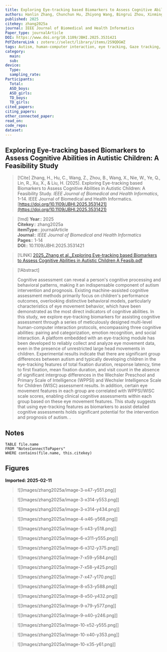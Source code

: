 ```yaml
---
title: Exploring Eye-tracking based Biomarkers to Assess Cognitive Abilities in Autistic Children A Feasibility Study
authors: Hanlin Zhang, Chunchun Hu, Zhiyong Wang, Bingrui Zhou, Xinming Wang, Wei Nie, Qinyi Ye, Ruihan Lin, Xiu Xu, Honghai Liu
published: 2025
citekey: zhang2025a
journal: IEEE Journal of Biomedical and Health Informatics
Paper_type: journalArticle
DOI: https://www.doi.org/10.1109/JBHI.2025.3531421
PdfZoteroLink : zotero://select/library/items/2S9QDGWZ
tags: Autism, human-computer interaction, eye tracking, Gaze tracking, Emotion recognition, Visualization, Games, Protocols, Cognition, Biomarkers, autism spectrum disorder, Bioinformatics, cognitive assessment, Magnetic heads, obsidian
category:
  main: 
  sub: 
device:
  Type: 
  sampling_rate: 
Participants:
  Total: 
  ASD_boys: 
  ASD_girls: 
  TD_boys: 
  TD_girls: 
cited_papers:
citing_papers: 
other_connected_paper: 
read_on: 
code_repo: 
dataset:
---
```


## Exploring Eye-tracking based Biomarkers to Assess Cognitive Abilities in Autistic Children: A Feasibility Study

> [!Cite]
> Zhang, H., Hu, C., Wang, Z., Zhou, B., Wang, X., Nie, W., Ye, Q., Lin, R., Xu, X., & Liu, H. (2025). Exploring Eye-tracking based Biomarkers to Assess Cognitive Abilities in Autistic Children: A Feasibility Study. _IEEE Journal of Biomedical and Health Informatics_, 1–14. IEEE Journal of Biomedical and Health Informatics. [https://doi.org/10.1109/JBHI.2025.3531421](https://doi.org/10.1109/JBHI.2025.3531421)


>[!md]
> **Year**:: 2025   
> **Citekey**:: zhang2025a  
> **itemType**:: journalArticle  
> **Journal**:: *IEEE Journal of Biomedical and Health Informatics*   
> **Pages**:: 1-14  
> **DOI**:: 10.1109/JBHI.2025.3531421    

> [!LINK] 
> [2025_Zhang et al._Exploring Eye-tracking based Biomarkers to Assess Cognitive Abilities in Autistic Children A Feasib.pdf](zotero://select/library/items/SZHEFNEU)

> [!Abstract]
>
> Cognitive assessment can reveal a person's cognitive processing and behavioral patterns, making it an indispensable component of autism intervention and prognosis. Existing machine-assisted cognitive assessment methods primarily focus on children's performance outcomes, overlooking distinctive behavioral models, particularly characteristics of eye movement behavior, which have been demonstrated as the most direct indicators of cognitive abilities. In this study, we explore eye-tracking biomarkers for assisting cognitive assessment through a series of meticulously designed multi-level human-computer interaction protocols, encompassing three cognitive abilities: pairing and categorization, emotion recognition, and social interaction. A platform embedded with an eye-tracking module has been developed to reliably collect and analyze eye movement data, even in the presence of unrestricted large head movements in children. Experimental results indicate that there are significant group differences between autism and typically developing children in the eye-tracking features of total fixation duration, response latency, time to first fixation, mean fixation duration, and visit count in the absence of significant intergroup differences in the Wechsler Preschool and Primary Scale of Intelligence (WPPSI) and Wechsler Intelligence Scale for Children (WISC) assessment results. In addition, certain eye movement features in each group are correlated with WPPSI/WISC scale scores, enabling clinical cognitive assessments within each group based on these eye movement features. This study suggests that using eye-tracking features as biomarkers to assist detailed cognitive assessments holds significant potential for the intervention and prognosis of autism.
>.
> 


## Notes

```dataview 
TABLE file.name 
FROM "NotesConnectToPapers" 
WHERE contains(file.name, this.citekey)
```


## Figures

**Imported: 2025-02-11**

> ![[Images/zhang2025a/image-3-x47-y551.png]]

> ![[Images/zhang2025a/image-3-x314-y553.png]]

> ![[Images/zhang2025a/image-3-x314-y434.png]]

> ![[Images/zhang2025a/image-4-x46-y568.png]]

> ![[Images/zhang2025a/image-5-x43-y518.png]]

> ![[Images/zhang2025a/image-6-x311-y555.png]]

> ![[Images/zhang2025a/image-6-x312-y375.png]]

> ![[Images/zhang2025a/image-7-x59-y584.png]]

> ![[Images/zhang2025a/image-7-x58-y425.png]]

> ![[Images/zhang2025a/image-7-x47-y170.png]]

> ![[Images/zhang2025a/image-8-x53-y588.png]]

> ![[Images/zhang2025a/image-8-x50-y432.png]]

> ![[Images/zhang2025a/image-9-x79-y577.png]]

> ![[Images/zhang2025a/image-9-x40-y246.png]]

> ![[Images/zhang2025a/image-10-x52-y555.png]]

> ![[Images/zhang2025a/image-10-x40-y353.png]]

> ![[Images/zhang2025a/image-10-x35-y61.png]]